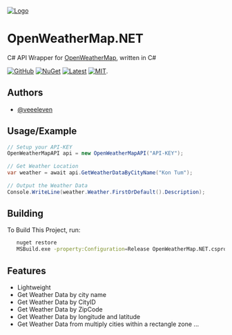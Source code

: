 
[![Logo](https://i.imgur.com/vdRK4wp.jpeg)](#)


# OpenWeatherMap.NET

C# API Wrapper for [OpenWeatherMap](https://openweathermap.org), written in C#

[![GitHub](https://img.shields.io/github/downloads/veeeleven/OpenWeatherMap.NET/total?color=%237BA1F7&logo=github&style=for-the-badge)](https://github.com/veeeleven/OpenWeatherMap.NET/releases/latest)
[![NuGet](https://img.shields.io/nuget/dt/OpenWeatherMapNet?color=%237BA1F7&logo=nuget&style=for-the-badge)](https://www.nuget.org/packages/OpenWeatherMapNet)
[![Latest](https://img.shields.io/github/v/tag/veeeleven/OpenWeatherMap.NET?color=%237BA1F7&label=RELEASE&logo=github&sort=semver&style=for-the-badge)](https://github.com/veeeleven/OpenWeatherMap.NET/releases/tag/1.0.0)
[![MIT](https://img.shields.io/github/license/veeeleven/OpenWeatherMap.NET?color=%237BA1F7&style=for-the-badge)](#).  
## Authors

- [@veeeleven](https://github.com/veeeleven)

  
## Usage/Example

```csharp
// Setup your API-KEY
OpenWeatherMapAPI api = new OpenWeatherMapAPI("API-KEY");
            
// Get Weather Location
var weather = await api.GetWeatherDataByCityName("Kon Tum");
            
// Output the Weather Data
Console.WriteLine(weather.Weather.FirstOrDefault().Description);
```

## Building

To Build This Project, run:

```bash
   nuget restore
   MSBuild.exe -property:Configuration=Release OpenWeatherMap.NET.csproj
```

## Features

- Lightweight
- Get Weather Data by city name
- Get Weather Data by CityID
- Get Weather Data by ZipCode
- Get Weather Data by longitude and latitude
- Get Weather Data from multiply cities within a rectangle zone
...


